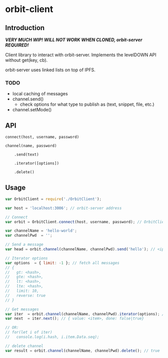 # orbit-client

## Introduction

***VERY MUCH WIP! WILL NOT WORK WHEN CLONED, orbit-server REQUIRED!***

Client library to interact with orbit-server. Implements the levelDOWN API without get(key, cb).

orbit-server uses linked lists on top of IPFS. 

### TODO
- local caching of messages
- channel.send()
    - check options for what type to publish as (text, snippet, file, etc.)
- channel.setMode()

## API

    connect(host, username, password)

    channel(name, password)

        .send(text)

        .iterator([options])

        .delete()

## Usage
```javascript
var OrbitClient = require('./OrbitClient');

var host = 'localhost:3006'; // orbit-server address

// Connect
var orbit = OrbitClient.connect(host, username, password); // OrbitClient

var channelName = 'hello-world';
var channelPwd  = '';

// Send a message
var head = orbit.channel(channelName, channelPwd).send('hello'); // <ipfs-hash>

// Iterator options
var options  = { limit: -1 }; // fetch all messages
// { 
//   gt: <hash>, 
//   gte: <hash>,
//   lt: <hash>,
//   lte: <hash>,
//   limit: 10,
//   reverse: true
// }

// Get messages
var iter  = orbit.channel(channelName, channelPwd).iterator(options); // Symbol.iterator
var next  = iter.next(); // { value: <item>, done: false|true}

// OR:
// for(let i of iter)
//   console.log(i.hash, i.item.Data.seq);

// delete channel
var result = orbit.channel(channelName, channelPwd).delete(); // true | false
```
